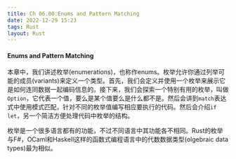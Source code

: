 ```yaml
---
title: Ch 06.00:Enums and Pattern Matching
date: 2022-12-29 15:23
tags: Rust
layout: Rust
---
```

#### Enums and Pattern Matching

本章中，我们讲述枚举(enumerations)，也称作enums。枚举允许你通过列举可能的成员(variants)来定义一个类型。首先，我们会定义并使用一个枚举来展示它是如何连同数据一起编码信息的。接下来，我们会探索一个特别有用的枚举，叫做`Option`，它代表一个值，要么是某个值要么是什么都不是。然后会讲到`match`表达式中使用模式匹配，针对不同的枚举值编写相应要执行的代码。然后会介绍`if let`，另一个简洁方便处理代码中枚举的结构。

枚举是一个很多语言都有的功能，不过不同语言中其功能各不相同。Rust的枚举与F#，OCaml和Haskell这样的函数式编程语言中的代数数据类型(olgebraic data types)最为相似。

